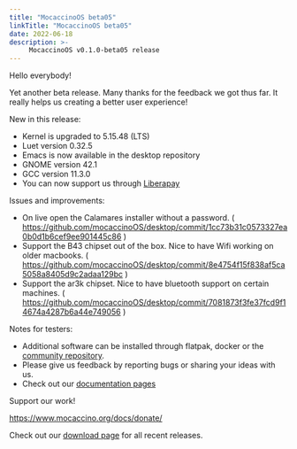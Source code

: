 ```yaml
---
title: "MocaccinoOS beta05"
linkTitle: "MocaccinoOS beta05"
date: 2022-06-18
description: >-
     MocaccinoOS v0.1.0-beta05 release
---
```


Hello everybody!

Yet another beta release.
Many thanks for the feedback we got thus far. It really helps us creating a better user experience!

New in this release:

- Kernel is upgraded to 5.15.48 (LTS)
- Luet version 0.32.5
- Emacs is now available in the desktop repository
- GNOME version 42.1
- GCC version 11.3.0
- You can now support us through [Liberapay](https://liberapay.com/MocaccinoOS/donate)

Issues and improvements:

- On live open the Calamares installer without a password. ( https://github.com/mocaccinoOS/desktop/commit/1cc73b31c0573327ea0b0d1b6cef9ee901445c86 )
- Support the B43 chipset out of the box. Nice to have Wifi working on older macbooks. ( https://github.com/mocaccinoOS/desktop/commit/8e4754f15f838af5ca5058a8405d9c2adaa129bc )
- Support the ar3k chipset. Nice to have bluetooth support on certain machines. ( https://github.com/mocaccinoOS/desktop/commit/7081873f3fe37fcd9f14674a4287b6a44e749056 )

Notes for testers:

- Additional software can be installed through flatpak, docker or the [community repository](https://github.com/mocaccinoOS/community-repository).
- Please give us feedback by reporting bugs or sharing your ideas with us.
- Check out our [documentation pages](https://www.mocaccino.org/docs/)

Support our work!

https://www.mocaccino.org/docs/donate/

Check out our [download page](https://github.com/mocaccinoOS/mocaccino/releases) for all recent releases.
